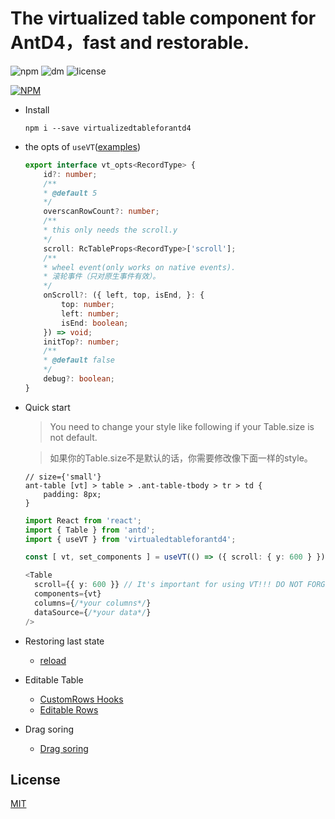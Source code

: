 # The virtualized table component for AntD4，fast and restorable.


![npm](https://img.shields.io/npm/v/virtualizedtableforantd4)
![dm](https://img.shields.io/npm/dm/virtualizedtableforantd4)
![license](https://img.shields.io/npm/l/virtualizedtableforantd4)


[![NPM](https://nodei.co/npm/virtualizedtableforantd4.png?downloads=true&downloadRank=true&stars=true)](https://nodei.co/npm/virtualizedtableforantd4/)

+ Install

  ```shell
  npm i --save virtualizedtableforantd4
  ```

+ the opts of `useVT`([examples](https://github.com/wubostc/virtualized-table-for-antd/blob/master/test))
  ```typescript
  export interface vt_opts<RecordType> {
      id?: number;
      /**
      * @default 5
      */
      overscanRowCount?: number;
      /**
      * this only needs the scroll.y
      */
      scroll: RcTableProps<RecordType>['scroll'];
      /**
      * wheel event(only works on native events).
      * 滚轮事件（只对原生事件有效）。
      */
      onScroll?: ({ left, top, isEnd, }: {
          top: number;
          left: number;
          isEnd: boolean;
      }) => void;
      initTop?: number;
      /**
      * @default false
      */
      debug?: boolean;
  }
  ```


+ Quick start
  > You need to change your style like following if your Table.size is not default.
  
  > 如果你的Table.size不是默认的话，你需要修改像下面一样的style。

  ```less
  // size={'small'}
  ant-table [vt] > table > .ant-table-tbody > tr > td {
      padding: 8px;
  }
  ```
  ```typescript
  import React from 'react';
  import { Table } from 'antd';
  import { useVT } from 'virtualedtableforantd4';

  const [ vt, set_components ] = useVT(() => ({ scroll: { y: 600 } }), []);

  <Table
    scroll={{ y: 600 }} // It's important for using VT!!! DO NOT FORGET!!!
    components={vt}
    columns={/*your columns*/}
    dataSource={/*your data*/}
  />
  ```


+ Restoring last state

  - [reload](https://github.com/wubostc/virtualized-table-for-antd/blob/master/test/reload.tsx)


+ Editable Table

  - [CustomRows Hooks](https://github.com/wubostc/virtualized-table-for-antd/blob/master/test/CustomRows%20Hooks.jsx)
  - [Editable Rows](https://github.com/wubostc/virtualized-table-for-antd/blob/master/test/Editable%20Rows.jsx)

+ Drag soring

  - [Drag soring](https://github.com/wubostc/virtualized-table-for-antd/blob/master/test/Drag%20soring.jsx)

## License

[MIT](LICENSE)